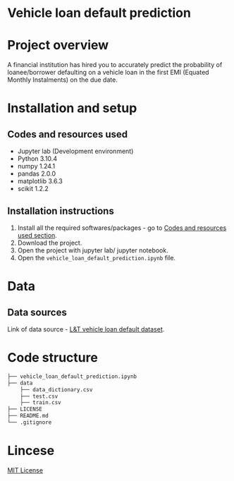 # Vehicle loan default prediction

# Project overview

A financial institution has hired you to accurately predict the probability of loanee/borrower defaulting on a vehicle loan in the first EMI (Equated Monthly Instalments) on the due date.

# Installation and setup

## Codes and resources used

* Jupyter lab (Development environment)
* Python 3.10.4
* numpy 1.24.1
* pandas 2.0.0
* matplotlib 3.6.3
* scikit 1.2.2

## Installation instructions

1. Install all the required softwares/packages - go to [Codes and resources used section](#codes-and-resources-used).
2. Download the project.
3. Open the project with jupyter lab/ jupyter notebook.
4. Open the `vehicle_loan_default_prediction.ipynb` file.

# Data

## Data sources

Link of data source - [L&T vehicle loan default dataset](https://www.kaggle.com/datasets/mamtadhaker/lt-vehicle-loan-default-prediction).

# Code structure

```bash
├── vehicle_loan_default_prediction.ipynb
├── data
    ├── data_dictionary.csv
    ├── test.csv
    ├── train.csv
├── LICENSE
├── README.md
└── .gitignore
```

# Lincese

[MIT License](https://opensource.org/license/mit/)